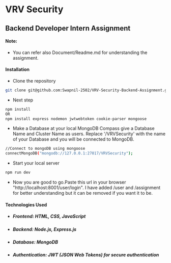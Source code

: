 # VRV Security
## Backend Developer Intern Assignment

#### Note: 
- You can refer also Document/Readme.md for understanding the assignment.

#### Installation 

- Clone the repository
```bash
git clone git@github.com:Swapnil-2502/VRV-Security-Backend-Assignment.git
```
- Next step
```bash
npm install
OR
npm install express nodemon jwtwebtoken cookie-parser mongoose
```
- Make a Database at your local MongoDB Compass give a Database Name and Cluster Name as users. Replace '/VRVSecurity' with the name of your Database and you will be connected to MongoDB.
```bash
//Connect to mongoDB using mongoose
connectMongoDB("mongodb://127.0.0.1:27017/VRVSecurity");
```
- Start your local server
```bash
npm run dev
```
- Now you are good to go.Paste this url in your browser "http://localhost:8001/user/login".
I have added /user and /assignment for better understanding but it can be removed if you want it to be.
  
#### Technologies Used

-   ##### Frontend: HTML, CSS, JavaScript
    
-   ##### Backend: Node.js, Express.js
    
-   ##### Database: MongoDB
    
-   ##### Authentication: JWT (JSON Web Tokens) for secure authentication
